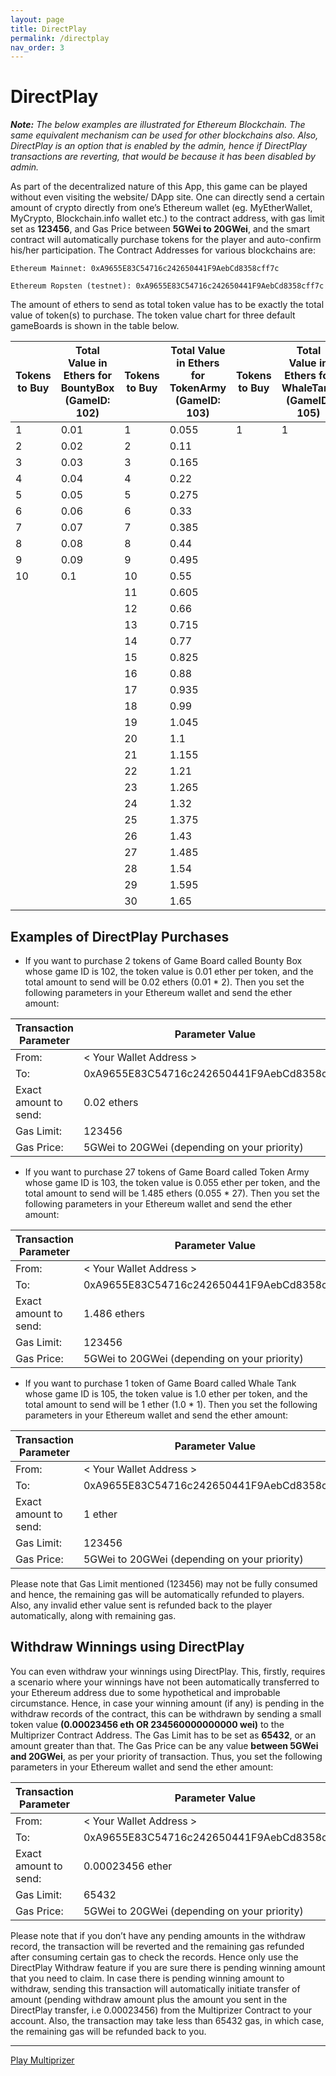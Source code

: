 ```yaml
---
layout: page
title: DirectPlay
permalink: /directplay
nav_order: 3
---
```

# DirectPlay

_**Note:** The below examples are illustrated for Ethereum Blockchain. The same equivalent mechanism can be used for other blockchains also. Also, DirectPlay is an option that is enabled by the admin, hence if DirectPlay transactions are reverting, that would be because it has been disabled by admin._

As part of the decentralized nature of this App, this game can be played without even visiting the website/ DApp site. One can directly send a certain amount of crypto directly from one’s Ethereum wallet (eg. MyEtherWallet, MyCrypto, Blockchain.info wallet etc.) to the contract address, with gas limit set as **123456**, and Gas Price between **5GWei to 20GWei**, and the smart contract will automatically purchase tokens for the player and auto-confirm his/her participation. The Contract Addresses for various blockchains are: 

`Ethereum Mainnet: 0xA9655E83C54716c242650441F9AebCd8358cff7c`

`Ethereum Ropsten (testnet): 0xA9655E83C54716c242650441F9AebCd8358cff7c`


The amount of ethers to send as total token value has to be exactly the total value of token(s) to purchase. The token value chart for three default gameBoards is shown in the table below. 

|    Tokens to Buy    |    Total Value in Ethers for BountyBox (GameID: 102)    |    Tokens to Buy    |    Total Value in Ethers for TokenArmy (GameID: 103)    |    Tokens to Buy    |    Total Value in Ethers for WhaleTank (GameID: 105)    |
|---------------------|------------------------------------------------------------|---------------------|------------------------------------------------------------|---------------------|------------------------------------------------------------|
|    1                |    0.01                                                    |    1                |    0.055                                                   |    1                |    1                                                       |
|    2                |    0.02                                                    |    2                |    0.11                                                    |                     |                                                            |
|    3                |    0.03                                                    |    3                |    0.165                                                   |                     |                                                            |
|    4                |    0.04                                                    |    4                |    0.22                                                    |                     |                                                            |
|    5                |    0.05                                                    |    5                |    0.275                                                   |                     |                                                            |
|    6                |    0.06                                                    |    6                |    0.33                                                    |                     |                                                            |
|    7                |    0.07                                                    |    7                |    0.385                                                   |                     |                                                            |
|    8                |    0.08                                                    |    8                |    0.44                                                    |                     |                                                            |
|    9                |    0.09                                                    |    9                |    0.495                                                   |                     |                                                            |
|    10               |    0.1                                                     |    10               |    0.55                                                    |                     |                                                            |
|                     |                                                            |    11               |    0.605                                                   |                     |                                                            |
|                     |                                                            |    12               |    0.66                                                    |                     |                                                            |
|                     |                                                            |    13               |    0.715                                                   |                     |                                                            |
|                     |                                                            |    14               |    0.77                                                    |                     |                                                            |
|                     |                                                            |    15               |    0.825                                                   |                     |                                                            |
|                     |                                                            |    16               |    0.88                                                    |                     |                                                            |
|                     |                                                            |    17               |    0.935                                                   |                     |                                                            |
|                     |                                                            |    18               |    0.99                                                    |                     |                                                            |
|                     |                                                            |    19               |    1.045                                                   |                     |                                                            |
|                     |                                                            |    20               |    1.1                                                     |                     |                                                            |
|                     |                                                            |    21               |    1.155                                                   |                     |                                                            |
|                     |                                                            |    22               |    1.21                                                    |                     |                                                            |
|                     |                                                            |    23               |    1.265                                                   |                     |                                                            |
|                     |                                                            |    24               |    1.32                                                    |                     |                                                            |
|                     |                                                            |    25               |    1.375                                                   |                     |                                                            |
|                     |                                                            |    26               |    1.43                                                    |                     |                                                            |
|                     |                                                            |    27               |    1.485                                                   |                     |                                                            |
|                     |                                                            |    28               |    1.54                                                    |                     |                                                            |
|                     |                                                            |    29               |    1.595                                                   |                     |                                                            |
|                     |                                                            |    30               |    1.65                                                    |                     |                                                            |

## Examples of DirectPlay Purchases

*	If you want to purchase 2 tokens of Game Board called Bounty Box whose game ID is 102, the token value is 0.01 ether per token, and the total amount to send will be 0.02 ethers (0.01 * 2). Then you set the following parameters in your Ethereum wallet and send the ether amount: 

| Transaction   Parameter | Parameter Value                              |
|-------------------------|----------------------------------------------|
| From:                   | < Your Wallet Address >                        |
| To:                     | 0xA9655E83C54716c242650441F9AebCd8358cff7c                                   |
| Exact amount to send:   | 0.02 ethers                                  |
| Gas Limit:              | 123456                                       |
| Gas Price:              | 5GWei to 20GWei (depending on your priority) |

*	If you want to purchase 27 tokens of Game Board called Token Army whose game ID is 103, the token value is 0.055 ether per token, and the total amount to send will be 1.485 ethers (0.055 * 27). Then you set the following parameters in your Ethereum wallet and send the ether amount:

| Transaction   Parameter | Parameter Value                              |
|-------------------------|----------------------------------------------|
| From:                   | < Your Wallet Address >                        |
| To:                     | 0xA9655E83C54716c242650441F9AebCd8358cff7c                                   |
| Exact amount to send:   | 1.486 ethers                                  |
| Gas Limit:              | 123456                                       |
| Gas Price:              | 5GWei to 20GWei (depending on your priority) |

*	If you want to purchase 1 token of Game Board called Whale Tank whose game ID is 105, the token value is 1.0 ether per token, and the total amount to send will be 1 ether (1.0 * 1). Then you set the following parameters in your Ethereum wallet and send the ether amount: 

| Transaction   Parameter | Parameter Value                              |
|-------------------------|----------------------------------------------|
| From:                   | < Your Wallet Address >                        |
| To:                     | 0xA9655E83C54716c242650441F9AebCd8358cff7c                                   |
| Exact amount to send:   | 1 ether                                      |
| Gas Limit:              | 123456                                       |
| Gas Price:              | 5GWei to 20GWei (depending on your priority) |

Please note that Gas Limit mentioned (123456) may not be fully consumed and hence, the remaining gas will be automatically refunded to players. Also, any invalid ether value sent is refunded back to the player automatically, along with remaining gas. 

## Withdraw Winnings using DirectPlay

You can even withdraw your winnings using DirectPlay. This, firstly, requires a scenario where your winnings have not been automatically transferred to your Ethereum address due to some hypothetical and improbable circumstance. Hence, in case your winning amount (if any) is pending in the withdraw records of the contract, this can be withdrawn by sending a small token value **(0.00023456 eth OR 234560000000000 wei)** to the Multiprizer Contract Address. The Gas Limit has to be set as **65432**, or an amount greater than that. The Gas Price can be any value **between 5GWei and 20GWei**, as per your priority of transaction. Thus, you set the following parameters in your Ethereum wallet and send the ether amount:

| Transaction   Parameter | Parameter Value                              |
|-------------------------|----------------------------------------------|
| From:                   | < Your Wallet Address >                        |
| To:                     | 0xA9655E83C54716c242650441F9AebCd8358cff7c                                   |
| Exact amount to send:   | 0.00023456 ether                                      |
| Gas Limit:              | 65432                                        |
| Gas Price:              | 5GWei to 20GWei (depending on your priority) |


Please note that if you don’t have any pending amounts in the withdraw record, the transaction will be reverted and the remaining gas refunded after consuming certain gas to check the records. Hence only use the DirectPlay Withdraw feature if you are sure there is pending winning amount that you need to claim. In case there is pending winning amount to withdraw, sending this transaction will automatically initiate transfer of amount (pending withdraw amount plus the amount you sent in the DirectPlay transfer, i.e 0.00023456) from the Multiprizer Contract to your account. Also, the transaction may take less than 65432 gas, in which case, the remaining gas will be refunded back to you. 

---
[Play Multiprizer](https://multiprizer.io)
